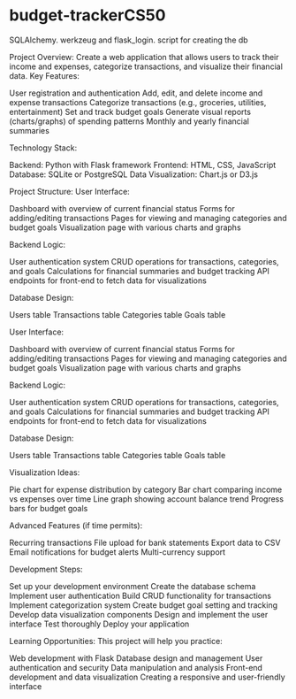 # budget-trackerCS50
SQLAlchemy. werkzeug and flask_login.
script for creating the db

Project Overview:
Create a web application that allows users to track their income and expenses, categorize transactions, and visualize their financial data.
Key Features:

User registration and authentication
Add, edit, and delete income and expense transactions
Categorize transactions (e.g., groceries, utilities, entertainment)
Set and track budget goals
Generate visual reports (charts/graphs) of spending patterns
Monthly and yearly financial summaries


Technology Stack:

Backend: Python with Flask framework
Frontend: HTML, CSS, JavaScript
Database: SQLite or PostgreSQL
Data Visualization: Chart.js or D3.js


Project Structure:
User Interface:

Dashboard with overview of current financial status
Forms for adding/editing transactions
Pages for viewing and managing categories and budget goals
Visualization page with various charts and graphs


Backend Logic:

User authentication system
CRUD operations for transactions, categories, and goals
Calculations for financial summaries and budget tracking
API endpoints for front-end to fetch data for visualizations


Database Design:

Users table
Transactions table
Categories table
Goals table

User Interface:

Dashboard with overview of current financial status
Forms for adding/editing transactions
Pages for viewing and managing categories and budget goals
Visualization page with various charts and graphs


Backend Logic:

User authentication system
CRUD operations for transactions, categories, and goals
Calculations for financial summaries and budget tracking
API endpoints for front-end to fetch data for visualizations


Database Design:

Users table
Transactions table
Categories table
Goals table




Visualization Ideas:

Pie chart for expense distribution by category
Bar chart comparing income vs expenses over time
Line graph showing account balance trend
Progress bars for budget goals


Advanced Features (if time permits):

Recurring transactions
File upload for bank statements
Export data to CSV
Email notifications for budget alerts
Multi-currency support


Development Steps:

Set up your development environment
Create the database schema
Implement user authentication
Build CRUD functionality for transactions
Implement categorization system
Create budget goal setting and tracking
Develop data visualization components
Design and implement the user interface
Test thoroughly
Deploy your application


Learning Opportunities:
This project will help you practice:

Web development with Flask
Database design and management
User authentication and security
Data manipulation and analysis
Front-end development and data visualization
Creating a responsive and user-friendly interface